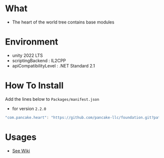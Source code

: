 # What

- The heart of the world tree contains base modules

# Environment

- unity 2022 LTS
- scriptingBackend : IL2CPP
- apiCompatibilityLevel : .NET Standard 2.1

# How To Install

Add the lines below to `Packages/manifest.json`

- for version `2.2.0`

```csharp
"com.pancake.heart": "https://github.com/pancake-llc/foundation.git?path=Assets/Heart#2.2.0",
```

# Usages

- [See Wiki](https://github.com/pancake-llc/foundation/wiki)
